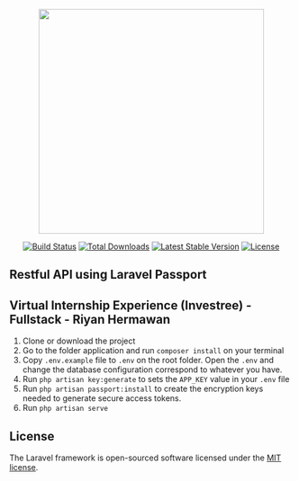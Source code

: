 <p align="center"><a href="https://laravel.com" target="_blank"><img src="https://raw.githubusercontent.com/laravel/art/master/logo-lockup/5%20SVG/2%20CMYK/1%20Full%20Color/laravel-logolockup-cmyk-red.svg" width="400"></a></p>

<p align="center">
<a href="https://travis-ci.org/laravel/framework"><img src="https://travis-ci.org/laravel/framework.svg" alt="Build Status"></a>
<a href="https://packagist.org/packages/laravel/framework"><img src="https://img.shields.io/packagist/dt/laravel/framework" alt="Total Downloads"></a>
<a href="https://packagist.org/packages/laravel/framework"><img src="https://img.shields.io/packagist/v/laravel/framework" alt="Latest Stable Version"></a>
<a href="https://packagist.org/packages/laravel/framework"><img src="https://img.shields.io/packagist/l/laravel/framework" alt="License"></a>
</p>

## Restful API using Laravel Passport 
## Virtual Internship Experience (Investree) - Fullstack - Riyan Hermawan
1. Clone or download the project
2. Go to the folder application and run `composer install` on your terminal
3. Copy `.env.example` file to `.env` on the root folder. Open the `.env` and change the database configuration correspond to whatever you have.
4. Run `php artisan key:generate` to sets the `APP_KEY` value in your `.env` file
5. Run `php artisan passport:install` to create the encryption keys needed to generate secure access tokens.
6. Run `php artisan serve`
## License

The Laravel framework is open-sourced software licensed under the [MIT license](https://opensource.org/licenses/MIT).
